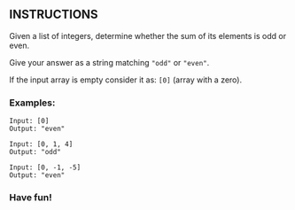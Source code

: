 ## INSTRUCTIONS

Given a list of integers, determine whether the sum of its elements is odd or even.

Give your answer as a string matching `"odd"` or `"even"`.

If the input array is empty consider it as: `[0]` (array with a zero).

### Examples:
```
Input: [0]
Output: "even"

Input: [0, 1, 4]
Output: "odd"

Input: [0, -1, -5]
Output: "even"
```
### Have fun!

